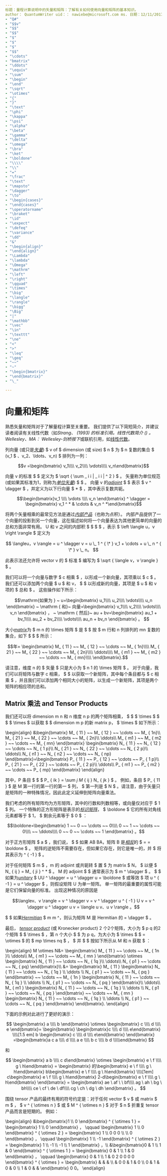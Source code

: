 ```yaml
---
标题：量程计算说明中的矢量和矩阵：了解有关如何使用向量和矩阵的基本知识。
author： QuantumWriter uid：： nawiebe@microsoft.com ms. 日期：12/11/2017 毫秒。主题：项目不相关：
- "Q#"
- "$$v"
- "$$"
- "$$"
- "$"
- "$"
- "$"
- "$$"
- "\cdots"
- "bmatrix"
- "\ddots"
- "\equiv"
- "\sum"
- "\begin"
- "\end"
- "\sqrt"
- "\otimes"
- "{"
- "}"
- "\text"
- "\phi"
- "\kappa"
- "\psi"
- "\alpha"
- "\beta"
- "\gamma"
- "\delta"
- "\omega"
- "\bra"
- "\ket"
- "\boldone"
- "\\\\"
- "\\"
- "="
- "\frac"
- "\text"
- "\mapsto"
- "\dagger"
- "\to"
- "\begin{cases}"
- "\end{cases}"
- "\operatorname"
- "\braket"
- "\id"
- "\expect"
- "\defeq"
- "\variance"
- "\dd"
- "&"
- "\begin{align}"
- "\end{align}"
- "\Lambda"
- "\lambda"
- "\Omega"
- "\mathrm"
- "\left"
- "\right"
- "\qquad"
- "\times"
- "\big"
- "\langle"
- "\rangle"
- "\bigg"
- "\Big"
- "|"
- "\mathbb"
- "\vec"
- "\in"
- "\texttt"
- "\ne"
- "<"
- ">"
- "\leq"
- "\geq"
- "~~"
- "~"
- "\begin{bmatrix}"
- "\end{bmatrix}"
- "\_"

---
```


# <a name="vectors-and-matrices"></a>向量和矩阵

熟悉矢量和矩阵对于了解量程计算至关重要。 我们提供了以下简短简介，并建议读者阅读有关线性代数（如*Strang、 (1993) 的标准引用。线性代数简介 () 。Wellesley、MA： Wellesley-剑桥按下*或联机引用，如[线性代数](http://joshua.smcvt.edu/linearalgebra/)。

列向量 (或只是[*矢量*](https://en.wikipedia.org/wiki/Vector_(mathematics_and_physics))) $ v of $ dimension (或 size) $ n $ 为 $ n 复数的集合 $ (v_1 $ 、v_2、\ldots、v_n) $ 排列为一列：

$$v =\begin{bmatrix}
v_1\\\\
v_2\\\\
\vdots\\\\
v_n\end{bmatrix}$$

向量 v 的标准 $ $ 定义为 $ \sqrt { \sum \_ i i | \_ i i | ^ 2 } $ 。 矢量称为单位规范 (或如果其标准为1，则称为[*单位矢量*](https://en.wikipedia.org/wiki/Unit_vector)) $ $ 。 向量 v 的[*adjoint*](https://en.wikipedia.org/wiki/Adjoint_matrix) $ $ 表示 $ v ^ \dagger $ ，并定义为以下行向量 $ \* $ ，其中表示复数共轭。

$$\begin{bmatrix}v_1 \\\\ \vdots \\\\ v_n \end{bmatrix} ^ \dagger = \begin{bmatrix} v_1 ^ * & \cdots & v_n ^ *\end{bmatrix}$$

将两个矢量相乘的最常见方法是通过[*内部产品*](https://en.wikipedia.org/wiki/Inner_product_space)（也称为点积）。  内部产品提供了一个向量的投影到另一个向量，这在描述如何将一个向量表达为其他更简单的向量的总和方面非常有用。  U 和 v 之间的内部积 $ $ $ $ ，表示 $ \left \langle u，v \right \rangle $ 定义为

$$
\langleu，v \rangle = u ^ \dagger v = u \_ 1 ^ { \* } v_1 + \cdots + u \_ n ^ { \* } v \_ n。
$$

此表示法还允许将 vector v 的 $ 标准 $ 编写为 $ \sqrt { \langle v，v \rangle } $ 。

我们可以将一个向量与数字 $ c 相乘 $ ，以形成一个新向量，其项乘以 $ c $ 。 我们还可以添加两个向量 $ u $ 和 v， $ $ 以形成新的向量，其项是 $ u $ 和 v 项的 $ 总和 $ 。 这些操作如下所示：

$$\mathrm{如果为 } ~ u=\begin{bmatrix}
u_1\\\\
u_2\\\\
\vdots\\\\
u_n \end{bmatrix} ~ \mathrm { 和}~
向量=\begin{bmatrix}
    v_1\\\\
    v_2\\\\
    \vdots\\\\
    v_n \end{bmatrix} ， ~ \mathrm { 然后}~
au + bv=\begin{bmatrix}
au_1 + bv_1\\\\
au_2 + bv_2\\\\
\vdots\\\\
au_n + bv_n \end{bmatrix} 。
$$

大小[*matrix*](https://en.wikipedia.org/wiki/Matrix_(mathematics))为 $ m n 的 \times 矩阵 $ 是 $ $ 按 $ m 行和 n 列排列的 mn 复数的集合，如下 $ $ $ 所示：

$$年= 
\begin{bmatrix}
M_ { 11 } ~~ M_ { 12 } ~~ \cdots ~~ M_ { 1n}\\\\
M_ { 21 } ~~ M_ { 22 } ~~ \cdots ~~ M_ { 2n}\\\\
\ddots\\\\
M_ { m1 } ~~ M_ { m2 } ~~ \cdots ~~ M_ { mn}\\\\
\end{bmatrix}.$$

请注意，维度 n 的 $ 矢量 $ 只是大小为 $ n 1 的 \times 矩阵 $ 。 对于向量，我们可以将矩阵与数字 c 相乘， $ $ 以获取一个新矩阵，其中每个条目都与 $ c 相乘 $ ，并且我们可以添加两个相同大小的矩阵，以生成一个新矩阵，其项是两个矩阵的相应项的总和。 

## <a name="matrix-multiplication-and-tensor-products"></a>Matrix 乘法 and Tensor Products

我们还可以将 dimension m n 和 n 维度 n p 的两个矩阵相乘， $ $ $ \times $ $ $ $ \times $ 以获取 $ $ dimension m p 的新 matrix p， $ \times $ 如下所示：

\begin{align}
&\begin{bmatrix}
    M_ { 11 } ~~ M_ { 12 } ~~ \cdots ~~ M_ { 1n}\\\\
    M_ { 21 } ~~ M_ { 22 } ~~ \cdots ~~ M_ { 2n}\\\\
    \ddots\\\\
    M_ { m1 } ~~ M_ { m2 } ~~ \cdots ~~ M_ { mn}
\end{bmatrix}
\begin{bmatrix}
N_ { 11 } ~~ N_ { 12 } ~~ \cdots ~~ N_ { 1 p}\\\\
N_ { 21 } ~~ N_ { 22 } ~~ \cdots ~~ N_ { 2 p}\\\\
\ddots\\\\
N_ { n1 } ~~ N_ { n2 } ~~ \cdots ~~ N_ { np}
\end{bmatrix}=\begin{bmatrix}
P_ { 11 } ~~ P_ { 12 } ~~ \cdots ~~ P_ { 1 p}\\\\
P_ { 21 } ~~ P_ { 22 } ~~ \cdots ~~ P_ { 2 p}\\\\
\ddots\\\\
P_ { m1 } ~~ P_ { m2 } ~~ \cdots ~~ P_ { mp}
\end{bmatrix}
\end{align}

其中，P 条目 $ $ $ P_ { ik } = \sum _j M_ { ij } N_ { jk } $ 。 例如，条目 $ P_ { 11 } $ 是 M 第一行的第一行的第一 $ 列， $ 第一列是 $ N $ 。请注意，由于矢量只是矩阵的一种特殊情况，因此此定义延伸到矩阵向量乘法。 

我们考虑的所有矩阵均为方形矩阵，其中的行数和列数相等，或向量仅对应于 $ 1 $ 列。 一个特殊的正方形矩阵是表示的[*标识矩阵*](https://en.wikipedia.org/wiki/Identity_matrix)， $ \boldone $ 它的所有对角线元素都等于 $ 1， $ 剩余元素等于 $ 0 $ ：

$$\boldone=\begin{bmatrix}
1 ~~ 0 ~~ \cdots ~~ 0\\\\
0 ~~ 1 ~~ \cdots ~~ 0\\\\
~~ \ddots\\\\
0 ~~ 0 ~~ \cdots ~~ 1 \end{bmatrix} 。$$

对于正方形矩阵 $ a $ ，我们说， $ $ 如果 AB BA，矩阵 B 是[*相反*](https://en.wikipedia.org/wiki/Invertible_matrix)的 $ = = \boldone $ 。 矩阵的逆矩阵不需要存在，但如果它存在，则它是唯一的，并 $ 将其表示为 ^ { -1 } $ 。 

对于任何矩阵 $ m $ ，m 的 adjoint 或共轭转 $ 置 $ 为 matrix $ N， $ 以便 $ N_ { ij } = M_ { ji } ^ \* $ 。 M 的 adjoint $ $ 通常表示为 $ m ^ \dagger $ 。 $ $ 如果为[*unitary*](https://en.wikipedia.org/wiki/Unitary_matrix) $ UU ^ \dagger = u ^ \dagger u = \boldone $ 或等效 $ 项 u ^ { -1 } = u ^ \dagger $ ，则假设矩阵 U 为单一矩阵。  单一矩阵的最重要的属性可能是它们保留向量的标准。  出现这种情况的原因是 

$$\langlev、v \rangle = v ^ \dagger v = v ^ \dagger u ^ { -1 } U v = v ^ \dagger u ^ \dagger u v = \langle u v、u v \rangle 。$$  

$ $ 如果[*Hermitian*](https://en.wikipedia.org/wiki/Hermitian_matrix) $ m m ^，则认为矩阵 M 是 Hermitian 的 = \dagger $ 。

最后， [*tensor product*](https://en.wikipedia.org/wiki/Tensor_product) (或 Kronecker product) 2 个2个矩阵，大小为 $ p q 的2个矩阵 $ $ \times $ ，第 n 个大小 $ $ 为 p q，为大小为 $ \times $ $ = \otimes $ 的 $ mp \times nq $ ， $ 并 $ $ 按如下所示从 M 和 n 获取 $ ：

\begin{align}
    M \otimes N&=
    \begin{bmatrix}
        M_ { 11 } ~~ \cdots ~~ M_ { 1n }\\\\
        \ddots\\\\
        M_ { m1 } ~~ \cdots ~~ M_ { mn  }
    \end{bmatrix}
    \otimes
    \begin{bmatrix}
        N_ { 11 } ~~ \cdots ~~ N_ { 1q  }\\\\
        \ddots\\\\
        N_ { p1 } ~~ \cdots ~~ N_ { pq}
    \end{bmatrix}\\\\
    &=
    \begin{bmatrix}
        M_ { 11 } \begin{bmatrix} N_ { 11 } ~~ \cdots ~~ N_ { 1q } \\\\ \ddots \\\\ N_ { p1 } ~~ \cdots ~~ N_ { pq } \end{bmatrix} ~~ \cdots  ~~ 
        M_ { 1n } \begin{bmatrix} N_ { 11 } ~~ \cdots ~~ N_ { 1q } \\\\ \ddots \\\\ N_ { p1 } ~~ \cdots ~~ N_ { pq }  \end{bmatrix}\\\\
        \ddots\\\\
        M_ { m1 } \begin{bmatrix} N_ { 11 } ~~ \cdots ~~ N_ { 1q } \\\\ \ddots \\\\ N_ { p1 } ~~ \cdots ~~ N_ { pq } \end{bmatrix} ~~ \cdots  ~~ 
        M_ { mn } \begin{bmatrix} N_ { 11 } ~~ \cdots ~~ N_ { 1q } \\\\ \ddots \\\\ N_ { p1 } ~~ \cdots ~~ N_ { pq }  \end{bmatrix}
    \end{bmatrix}.
\end{align}

下面的示例对此进行了更好的演示：

$$
    \begin{bmatrix}
        a \\\\ b \end{bmatrix} \otimes \begin{bmatrix} c \\\\ d \\\\ e \end{bmatrix}=
    \begin{bmatrix}
        \begin{bmatrix}c \\\\ d \\\\ e\end{bmatrix}
        \\\\[1.5 em] b \begin{bmatrix} c \\\\ d \\\\ e\end{bmatrix}
    \end{bmatrix}
    =\begin{bmatrix}a c a \\\\ d \\\\ a e \\\\ b c \\\\ b d \\\\\end{bmatrix}
$$

和

$$
    \begin{bmatrix}
        a b \\\\ c d\end{bmatrix}
    \otimes 
    \begin{bmatrix}
        e \ f \\\\ g \ h\end{bmatrix}
     =
    \begin{bmatrix}
    的\begin{bmatrix}
    e \ f \\\\ g \ h\end{bmatrix}
    b\begin{bmatrix}
    e \ f \\\\ g \ h\end{bmatrix}
    \\\\[1em] c\begin{bmatrix}
    e \ f \\\\ g \ h\end{bmatrix}
    2-d\begin{bmatrix}
    e \ f \\\\ g \ h\end{bmatrix}
    \end{bmatrix}
    =
    \begin{bmatrix}
    ae \ af \ \ bf\\\\
    ag \ ah \ bg \ bh\\\\
    ce \ cf \ de \ df\\\\
    cg \ ch \ dg \ dh \end{bmatrix} 。
$$

围绕 tensor 产品的最终有用的符号约定是：对于任何 vector $ v $ 或 matrix $ m $ ， $ v ^ { \otimes n } $ 或 $ M ^ { \otimes n } $ 对于 $ n $ 折重复 tensor 产品而言是短期的。  例如：

\begin{align}
&\begin{bmatrix}1 \\\\ 0 \end{bmatrix} ^ { \otimes 1 } = \begin{bmatrix} 1 \\\\ 0 \end{bmatrix} ， \qquad \begin{bmatrix} 1 \\\\ 0 \end{bmatrix} ^ { \otimes 2 } = \begin{bmatrix} 1 \\\\ 0 0 0 \\\\ \\\\ 0 \end{bmatrix} ， \qquad \begin{bmatrix} 1 \\\\ -1 \end{bmatrix} ^ { \otimes 2 } = \begin{bmatrix} 1 \\\\ -1 \\\\ -1 \\\\ 1 \end{bmatrix} ，\\\\
  &\begin{bmatrix}0 & 1 \\\\ 1 & 0 \end{bmatrix} ^ { \otimes 1 } = \begin{bmatrix} 0 & 1 \\\\ 1 & 0 \end{bmatrix} ， \qquad \begin{bmatrix} 0 & 1 \\\\ 1 & 0 2 0 0 0 0 \end{bmatrix} ^ { \otimes } = \begin{bmatrix} & & & \\\\ & 0 0 & 1 & 0 \\\\ 0 & 1 & 0 & 0 \\\\ 1 & 0 & & \end{bmatrix} 0 0。
\end{align}
